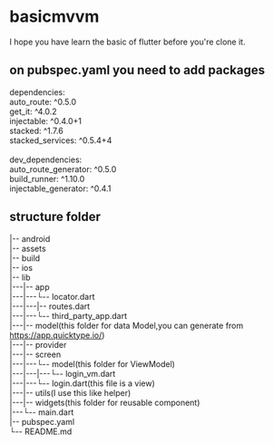 # basicmvvm

I hope you have learn the basic of flutter before you're clone it.


## on pubspec.yaml you need to add packages

dependencies:<br/>
  auto_route: ^0.5.0<br/>
  get_it: ^4.0.2<br/>
  injectable: ^0.4.0+1<br/>
  stacked: ^1.7.6<br/>
  stacked_services: ^0.5.4+4<br/>
<br/>
dev_dependencies:<br/>
  auto_route_generator: ^0.5.0<br/>
  build_runner: ^1.10.0<br/>
  injectable_generator: ^0.4.1


## structure folder

|-- android<br/>
|-- assets<br/>
|-- build<br/>
|-- ios<br/>
|-- lib<br/>
|---|-- app<br/>
|---|---└-- locator.dart<br/>
|---|---|-- routes.dart<br/>
|---|---└-- third_party_app.dart<br/>
|---|-- model(this folder for data Model,you can generate from https://app.quicktype.io/)<br/>
|---|-- provider<br/>
|---|-- screen<br/>
|---|---└-- model(this folder for ViewModel)<br/>
|---|---|---└-- login_vm.dart<br/>
|---|---└-- login.dart(this file is a view)<br/>
|---|-- utils(I use this like helper)<br/>
|---|-- widgets(this folder for reusable component)<br/>
|---└-- main.dart<br/>
|-- pubspec.yaml<br/>
└-- README.md
